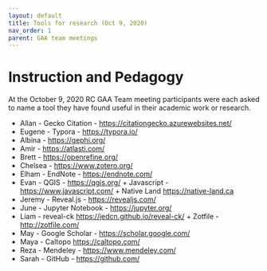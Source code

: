 ```yaml
---
layout: default
title: Tools for research (Oct 9, 2020)
nav_order: 1
parent: GAA team meetings
---
```


# Instruction and Pedagogy
At the October 9, 2020 RC GAA Team meeting participants were each asked to name a tool they have found useful in their academic work or research.

- Allan - Gecko Citation - <https://citationgecko.azurewebsites.net/>
- Eugene - Typora - <https://typora.io/>
- Albina - <https://gephi.org/>
- Amir - <https://atlasti.com/>
- Brett - <https://openrefine.org/>
- Chelsea - <https://www.zotero.org/>
- Elham - EndNote - <https://endnote.com/>
- Evan - QGIS - <https://qgis.org/> + Javascript - <https://www.javascript.com/> + Native Land <https://native-land.ca>
- Jeremy - Reveal.js - <https://revealjs.com/>
- June - Jupyter Notebook - <https://jupyter.org/>
- Liam - reveal-ck <https://jedcn.github.io/reveal-ck/> + Zotfile - <http://zotfile.com/>
- May - Google Scholar - <https://scholar.google.com/>
- Maya - Caltopo <https://caltopo.com/>
- Reza - Mendeley - <https://www.mendeley.com/>
- Sarah - GitHub - <https://github.com/>
 
